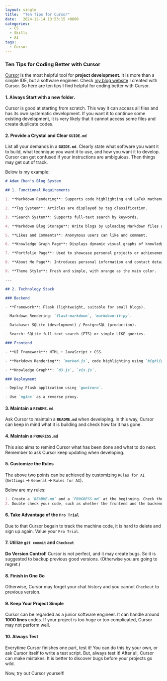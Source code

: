 ```yaml
---
layout: single
title:  "Ten Tips for Cursor"
date:   2024-12-14 13:53:15 +0800
categories:
  - CS
  - Skills
  - AI
tags:
  - Cursor
---
```

### Ten Tips for Coding Better with Cursor
[Cursor](https://www.cursor.com/) is the most helpful tool for **project development**. It is more than a simple IDE, but a software engineer. Check [my blog website](https://adamchen.tech) I created with Cursor. So here are ten tips I find helpful for coding better with Cursor.

#### 1. Always Start with a new folder.
Cursor is good at starting from scratch. This way it can access all files and has its own systematic development. If you want it to continue some existing development, it is very likely that it cannot access some files and create duplicate codes.

#### 2. Provide a Crystal and Clear `GUIDE.md`
List all your demands in a **`GUIDE.md`**. Clearly state what software you want it to build, what technique you want it to use, and how you want it to develop. Cursor can get confused if your instructions are ambiguious. Then things may get out of track. 

Below is my example:
```markdown
# Adam Chen's Blog System

## 1. Functional Requirements

1. **Markdown Rendering**: Supports code highlighting and LaTeX mathematical formulas.

2. **Tag System**: Articles are displayed by tag classification.

3. **Search System**: Supports full-text search by keywords.

4. **Markdown Blog Storage**: Write blogs by uploading Markdown files and store metadata in the database.

5. **Likes and Comments**: Anonymous users can like and comment.

6. **Knowledge Graph Page**: Displays dynamic visual graphs of knowledge associations.

7. **Portfolio Page**: Used to showcase personal projects or achievements.

8. **About Me Page**: Introduces personal information and contact details.

9. **Theme Style**: Fresh and simple, with orange as the main color.

---

## 2. Technology Stack

### Backend

- **Framework**: Flask (lightweight, suitable for small blogs).

- Markdown Rendering: `flask-markdown`, `markdown-it-py`.

- Database: SQLite (development) / PostgreSQL (production).

- Search: SQLite full-text search (FTS) or simple LIKE queries.

### Frontend

- **UI Framework**: HTML + JavaScript + CSS.

- **Markdown Rendering**: `marked.js`, code highlighting using `highlight.js`, LaTeX rendering using KaTeX.

- **Knowledge Graph**: `d3.js`, `vis.js`.

### Deployment

- Deploy Flask application using `gunicorn`.

- Use `nginx` as a reverse proxy.
```

#### 3. Maintain a `README.md`
Ask Cursor to maintain a **`README.md`** when developing. In this way, Cursor can keep in mind what it is building and check how far it has gone.

#### 4. Maintain a `PROGRESS.md`
This also aims to remind Cursor what has been done and what to do next. Remember to ask Cursor keep updating when developing.

#### 5. Customize the Rules
The above two points can be achieved by customizing `Rules for AI` (`Settings` -> `General` -> `Rules for AI`).

Below are my rules:
```markdown
1. Create a `README.md` and a `PROGRESS.md` at the beginning. Check the two files and keep updating them everytime. 
2. Double check your code, such as whether the frontend and the backend are consistent or whether all related codes are modified.
```

#### 6. Take Advantage of the `Pro Trial`
Due to that Cursor begain to track the machine code, it is hard to delete and sign up again. Value your `Pro Trial`.

#### 7. Utilize `git commit` and `Checkout`
**Do Version Control!** Cursor is not perfect, and it may create bugs. So it is suggested to backup previous good versions. (Otherwise you are going to regret.)

#### 8. Finish in One Go
Otherwise, Cursor may forget your chat history and you cannot `Checkout` to previous version. 

#### 9. Keep Your Project Simple
Cursor can be regarded as a junior software engineer. It can handle around **1000 lines** codes. If your project is too huge or too complicated, Cursor may not perform well.

#### 10. Always Test
Everytime Cursor finishes one part, test it! You can do this by your own, or ask Cursor itself to write a test script. But, always test it! After all, Cursor can make mistakes. It is better to discover bugs before your projects go wild.

Now, try out Cursor yourself!